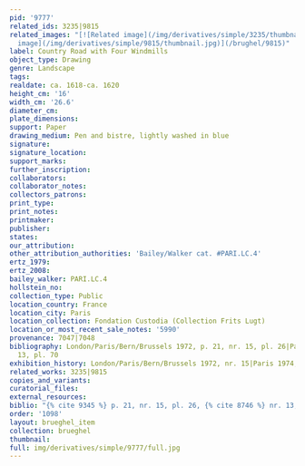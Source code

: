 ```yaml
---
pid: '9777'
related_ids: 3235|9815
related_images: "[![Related image](/img/derivatives/simple/3235/thumbnail.jpg)](/brughel/3235)|[![Related
  image](/img/derivatives/simple/9815/thumbnail.jpg)](/brughel/9815)"
label: Country Road with Four Windmills
object_type: Drawing
genre: Landscape
tags: 
realdate: ca. 1618-ca. 1620
height_cm: '16'
width_cm: '26.6'
diameter_cm: 
plate_dimensions: 
support: Paper
drawing_medium: Pen and bistre, lightly washed in blue
signature: 
signature_location: 
support_marks: 
further_inscription: 
collaborators: 
collaborator_notes: 
collectors_patrons: 
print_type: 
print_notes: 
printmaker: 
publisher: 
states: 
our_attribution: 
other_attribution_authorities: 'Bailey/Walker cat. #PARI.LC.4'
ertz_1979: 
ertz_2008: 
bailey_walker: PARI.LC.4
hollstein_no: 
collection_type: Public
location_country: France
location_city: Paris
location_collection: Fondation Custodia (Collection Frits Lugt)
location_or_most_recent_sale_notes: '5990'
provenance: 7047|7048
bibliography: London/Paris/Bern/Brussels 1972, p. 21, nr. 15, pl. 26|Paris 1974, nr.
  13, pl. 70
exhibition_history: London/Paris/Bern/Brussels 1972, nr. 15|Paris 1974, nr. 13
related_works: 3235|9815
copies_and_variants: 
curatorial_files: 
external_resources: 
biblio: "{% cite 9345 %} p. 21, nr. 15, pl. 26, {% cite 8746 %} nr. 13, pl. 70"
order: '1098'
layout: brueghel_item
collection: brueghel
thumbnail: 
full: img/derivatives/simple/9777/full.jpg
---
```

